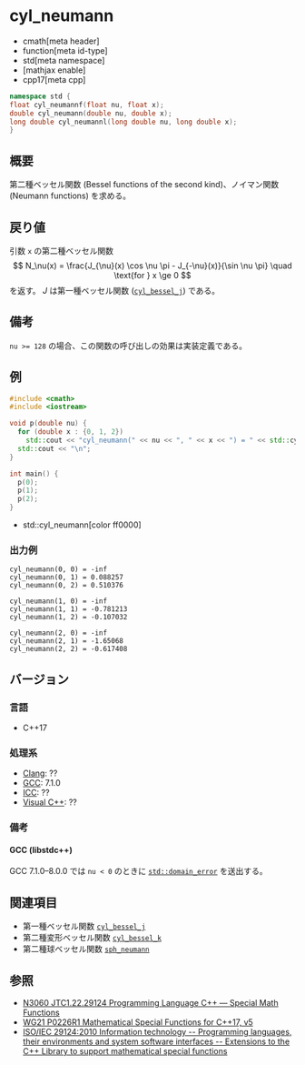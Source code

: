 # cyl_neumann
* cmath[meta header]
* function[meta id-type]
* std[meta namespace]
* [mathjax enable]
* cpp17[meta cpp]

```cpp
namespace std {
float cyl_neumannf(float nu, float x);
double cyl_neumann(double nu, double x);
long double cyl_neumannl(long double nu, long double x);
}
```

## 概要
第二種ベッセル関数 (Bessel functions of the second kind)、ノイマン関数 (Neumann functions) を求める。


## 戻り値
引数 `x` の第二種ベッセル関数
$$
N_\nu(x) = \frac{J_{\nu}(x) \cos \nu \pi - J_{-\nu}(x)}{\sin \nu \pi}
\quad \text{for } x \ge 0
$$
を返す。
$J$ は第一種ベッセル関数 ([`cyl_bessel_j`](cyl_bessel_j.md)) である。


## 備考
`nu >= 128` の場合、この関数の呼び出しの効果は実装定義である。


## 例
```cpp example
#include <cmath>
#include <iostream>

void p(double nu) {
  for (double x : {0, 1, 2})
    std::cout << "cyl_neumann(" << nu << ", " << x << ") = " << std::cyl_neumann(nu, x) << "\n";
  std::cout << "\n";
}

int main() {
  p(0);
  p(1);
  p(2);
}
```
* std::cyl_neumann[color ff0000]

### 出力例
```
cyl_neumann(0, 0) = -inf
cyl_neumann(0, 1) = 0.088257
cyl_neumann(0, 2) = 0.510376

cyl_neumann(1, 0) = -inf
cyl_neumann(1, 1) = -0.781213
cyl_neumann(1, 2) = -0.107032

cyl_neumann(2, 0) = -inf
cyl_neumann(2, 1) = -1.65068
cyl_neumann(2, 2) = -0.617408

```


## バージョン
### 言語
- C++17

### 処理系
- [Clang](/implementation.md#clang): ??
- [GCC](/implementation.md#gcc): 7.1.0
- [ICC](/implementation.md#icc): ??
- [Visual C++](/implementation.md#visual_cpp): ??


### 備考
#### GCC (libstdc++)
GCC 7.1.0–8.0.0 では `nu < 0` のときに [`std::domain_error`](/reference/stdexcept.md) を送出する。


## 関連項目
* 第一種ベッセル関数 [`cyl_bessel_j`](cyl_bessel_j.md)
* 第二種変形ベッセル関数 [`cyl_bessel_k`](cyl_bessel_k.md)
* 第二種球ベッセル関数 [`sph_neumann`](sph_neumann.md)


## 参照
- [N3060 JTC1.22.29124 Programming Language C++ — Special Math Functions](http://www.open-std.org/jtc1/sc22/wg21/docs/papers/2010/n3060.pdf)
- [WG21 P0226R1 Mathematical Special Functions for C++17, v5](https://isocpp.org/files/papers/P0226R1.pdf)
- [ISO/IEC 29124:2010 Information technology -- Programming languages, their environments and system software interfaces -- Extensions to the C++ Library to support mathematical special functions](https://www.iso.org/standard/50511.html)
